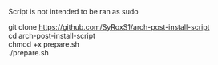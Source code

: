 Script is not intended to be ran as sudo

git clone https://github.com/SyRoxS1/arch-post-install-script <br />
cd arch-post-install-script <br />
chmod +x prepare.sh <br />
./prepare.sh <br />
